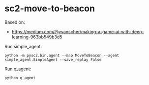 # sc2-move-to-beacon
Based on:
- https://medium.com/@yvanscher/making-a-game-ai-with-deep-learning-963bb549b3d5

Run simple_agent:
```
python -m pysc2.bin.agent --map MoveToBeacon --agent simple_agent.SimpleAgent --save_replay False
```

Run q_agent:
```
python q_agent
```